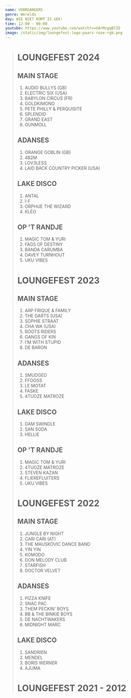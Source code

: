 ```yaml
---
name: VOORGANGERS
genre: Werelds
day: WIE NIET KOMT IS GEK!
time: 12:00 - 00:00
youtube: https://www.youtube.com/watch?v=GArMcgqB7ZQ
image: /static/img/loungefest-logo-paars-roze-rgb.png
---
```

> # L﻿OUNGEFEST 2024
>
> ## M﻿AIN STAGE
>
> 1. A﻿UDIO BULLYS (GB)
> 2. ELECTRIC SIX (USA)
> 3. BABYLON CIRCUS (FR)
> 4. GOLDKIMONO
> 5. PETE PHILLY & PERQUISITE
> 6. SPLENDID
> 7. GRAND EAST
> 8. GUNMOLL
>
> ## A﻿DANSES
>
> 1. ORANGE GOBLIN (GB)
> 2. 4B2M
> 3. LOV3LESS
> 4. LAID BACK COUNTRY PICKER (USA)
>
> ## L﻿AKE DISCO
>
> 1. ANTAL
> 2. I-F
> 3. ORPHUE THE WIZARD
> 4. KLÉO
>
> ## O﻿P 'T RANDJE
>
> 1. MAGIC TOM & YURI
> 2. FAGS OF DESTINY
> 3. BANDA CARUMBA
> 4. DAVEY TURNHOUT
> 5. UKU VIBES
>
> # L﻿OUNGEFEST 2023
>
> ## M﻿AIN STAGE
>
> 1. ARP FRIQUE & FAMILY
> 2. THE DARTS (USA)
> 3. SOPHIE STRAAT
> 4. CHA WA (USA)
> 5. ROOTS RIDERS
> 6. GANGS OF KIN
> 7. I'M WITH STUPID
> 8. DE BARON
>
> ## A﻿DANSES
>
> 1. SMUDGED
> 2. FFOOSS
> 3. LE MOTAT
> 4. FASKE
> 5. 4TUOZE MATROZE
>
> ## L﻿AKE DISCO
>
> 1. DAM SWINDLE 
> 2. SAN SODA
> 3. HELLIE
>
> ## O﻿P 'T RANDJE
>
> 1. MAGIC TOM & YURI
> 2. 4TUOZE MATROZE
> 3. STEVEN KAZAN
> 4. FLIEREFLUITERS
> 5. UKU VIBES
>
> # L﻿OUNGEFEST 2022
>
> ## M﻿AIN STAGE
>
> 1. JUNGLE BY NIGHT
> 2. CARI CARI (AT)
> 3. THE MAUSKOVIC DANCE BAND
> 4. YIN YIN
> 5. KOMODO
> 6. DON MELODY CLUB
> 7. STARFISH
> 8. DOCTOR VELVET
>
> ## A﻿DANSES
>
> 1. PIZZA KNIFE
> 2. SNAC PAC
> 3. THEM PECKIN' BOYS
> 4. BB & THE BINKIE BOYS
> 5. DE NACHTWAKERS
> 6. MIDNIGHT MARC 
>
> ## L﻿AKE DISCO
>
> 1. SANDRIEN
> 2. MENDEL
> 3. BORIS WERNER
> 4. AJUMA
>
> # L﻿OUNGEFEST 2021 - 2012 
